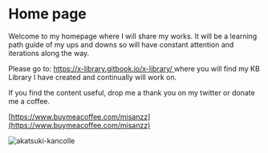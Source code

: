 # Home page

Welcome to my homepage where I will share my works. It will be a learning path guide of my ups and downs so will have constant attention and iterations along the way.

Please go to: [https://x-library.gitbook.io/x-library/ ](https://x-library.gitbook.io/x-library/)where you will find my KB Library I have created and continually will work on.

If you find the content useful, drop me a thank you on my twitter or donate me a coffee.&#x20;

[https://www.buymeacoffee.com/misanzz](https://www.buymeacoffee.com/misanzz)

![akatsuki-kancolle](https://github.com/0ff1NX/Learning-Repo/assets/24962810/64829a9a-7bbc-42f0-82af-c9558acfd72b)
